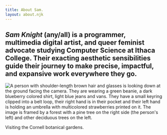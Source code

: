 ```yaml
---
title: About Sam.
layout: about.njk
---
```


## _Sam Knight_ (any/all) is a programmer, multimedia digital artist, and queer feminist advocate studying Computer Science at Ithaca College. Their exacting aesthetic sensibilities guide their journey to make precise, impactful, and expansive work everywhere they go.

![A person with shoulder-length brown hair and glasses is looking down at the
ground facing the camera. They are wearing a green beanie, a dark blueberry colored shirt, light blue jeans and vans. They have a small keyring clipped into a belt loop, their right hand is in their pocket and their left hand is holding an umbrella with multicolored strawberries printed on it. The image is framed by a forest with a pine tree on the right side (the person's left) and other deciduous trees on the left.](/blog/media/cornell-botanical-gardens.png)

<figcaption>Visiting the Cornell botanical gardens.</figcaption>
